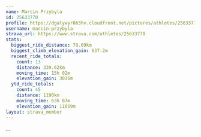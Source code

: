 ```yaml
---
name: Marcin Przybyla
id: 25633770
profile: https://dgalywyr863hv.cloudfront.net/pictures/athletes/25633770/12947173/2/large.jpg
username: marcin-przybyla
strava_url: https://www.strava.com/athletes/25633770
stats:
  biggest_ride_distance: 79.09km
  biggest_climb_elevation_gain: 637.2m
  recent_ride_totals:
    count: 13
    distance: 339.62km
    moving_time: 15h 02m
    elevation_gain: 3036m
  ytd_ride_totals:
    count: 45
    distance: 1190km
    moving_time: 63h 07m
    elevation_gain: 11019m
layout: strava_member
--- 
```

...
